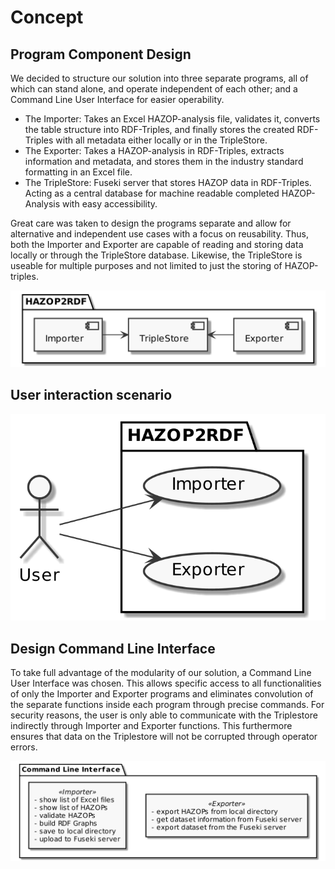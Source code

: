 # Concept

## Program Component Design

We decided to structure our solution into three separate programs, all of which can stand alone, and operate independent of each other; and a Command Line User Interface for easier operability.

- The Importer: Takes an Excel HAZOP-analysis file, validates it, converts the table structure into RDF-Triples, and finally stores the created RDF-Triples with all metadata either locally or in the TripleStore.
- The Exporter: Takes a HAZOP-analysis in RDF-Triples, extracts information and metadata, and stores them in the industry standard formatting in an Excel file.
- The TripleStore: Fuseki server that stores HAZOP data in RDF-Triples. Acting as a central database for machine readable completed HAZOP-Analysis with easy accessibility. 

Great care was taken to design the programs separate and allow for alternative and independent use cases with a focus on reusability. Thus, both the Importer and Exporter are capable of reading and storing data locally or through the TripleStore database. Likewise, the TripleStore is useable for multiple purposes and not limited to just the storing of HAZOP-triples. 

![Program components](plantuml/program_components.png)

## User interaction scenario

![User interaction](plantuml/user_interaction.png)

## Design Command Line Interface

To take full advantage of the modularity of our solution, a Command Line User Interface was chosen. This allows specific access to all functionalities of only the Importer and Exporter programs and eliminates convolution of the separate functions inside each program through precise commands. For security reasons, the user is only able to communicate with the Triplestore indirectly through Importer and Exporter functions. This furthermore ensures that data on the Triplestore will not be corrupted through operator errors.

![Design of Command Line Interface](plantuml/cli_design.png)
